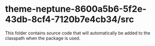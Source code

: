 # theme-neptune-8600a5b6-5f2e-43db-8cf4-7120b7e4cb34/src

This folder contains source code that will automatically be added to the classpath when
the package is used.
